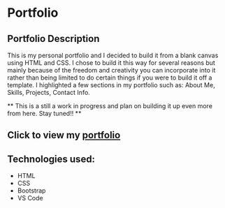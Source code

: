 # Portfolio

## Portfolio Description
This is my personal portfolio and I decided to build it from a blank canvas using HTML and CSS. I chose to build it this way for several reasons but mainly because of the freedom and creativity you can incorporate into it rather than being limited to do certain things if you were to build it off a template. I highlighted a few sections in my portfolio such as: About Me, Skills, Projects, Contact Info. 

 ** This is a still a work in progress and plan on building it up even more from here. Stay tuned!! **

## Click to view my [portfolio](https://josesison1.github.io/portfolio/)

## Technologies used:
- HTML
- CSS 
- Bootstrap
- VS Code 
